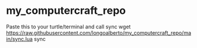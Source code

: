 # my_computercraft_repo

Paste this to your turtle/terminal and call sync
wget https://raw.githubusercontent.com/longoalberto/my_computercraft_repo/main/sync.lua sync
